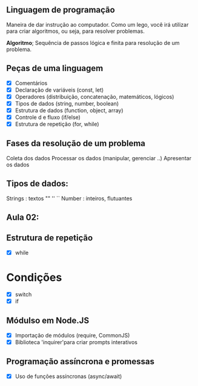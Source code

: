 ## Linguagem de programação

Maneira de dar instrução ao computador.
Como um lego, você irá utilizar para criar algoritmos, ou seja, para resolver problemas.

**Algoritmo**; Sequência de passos lógica e finita para resolução de um problema.

## Peças de uma linguagem
- [x] Comentários
- [x] Declaração  de variáveis (const, let)
- [x] Operadores (distribuição, concatenação, matemáticos, lógicos)
- [x] Tipos de dados (string, number, boolean)
- [x] Estrutura de dados (function, object, array)
- [x] Controle d e fluxo (if/else)
- [x] Estrutura de repetição (for, while)

## Fases da resolução de um problema

Coleta dos dados
Processar os dados (manipular, gerenciar ..)
Apresentar os dados

## Tipos de dados:

Strings : textos "" '' ``
Number : inteiros, flutuantes

## Aula 02: 

## Estrutura de repetição
- [x] while

# Condições
 - [x] switch
 - [x] if

 ## Módulso em Node.JS

-[x] Importação de módulos (require, CommonJS)
-[x] Biblioteca 'inquirer'para criar prompts interativos

## Programação assíncrona e promessas
-[x] Uso de funções assíncronas (async/await)

 